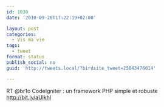 ```yaml
---
id: 1030
date: '2010-09-20T17:22:19+02:00'

layout: post
categories:
  - Vis ma vie
tags:
  - tweet
format: status
publish_social: no
guid: 'http://tweets.local/?birdsite_tweet=25043476014'

---
```


RT @br1o CodeIgniter : un framework PHP simple et robuste http://bit.ly/aUIkhl